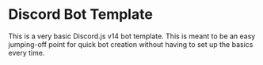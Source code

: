 # Discord Bot Template
This is a very basic Discord.js v14 bot template. This is meant to be an easy jumping-off point for quick bot creation without having to set up the basics every time.